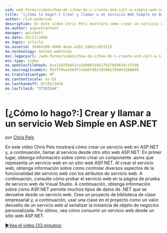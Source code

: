```yaml
---
uid: web-forms/videos/how-do-i/how-do-i-create-and-call-a-simple-web-service-in-aspnet
title: '[¿Cómo lo hago?:] Crear y llamar a un servicio Web Simple en ASP.NET | Microsoft Docs'
author: rick-anderson
description: En este vídeo Chris Pels mostrará cómo crear un servicio web en ASP.NET y, a continuación, llamar al servicio desde otro sitio web ASP.NET. En primer lugar, obtenga información sobre cómo crear...
ms.author: aspnetcontent
manager: wpickett
ms.date: 03/27/2008
ms.topic: article
ms.assetid: 34464109-4968-4eee-a1b1-5601cc853125
ms.technology: dotnet-webforms
msc.legacyurl: /web-forms/videos/how-do-i/how-do-i-create-and-call-a-simple-web-service-in-aspnet
msc.type: video
ms.openlocfilehash: bce11025b652ca2d8097a4517937b8365dc1f5d8
ms.sourcegitcommit: 953ff9ea4369f154d6fd0239599279ddd3280009
ms.translationtype: MT
ms.contentlocale: es-ES
ms.lasthandoff: 07/03/2018
ms.locfileid: "37383544"
---
```

<a name="how-do-i-create-and-call-a-simple-web-service-in-aspnet"></a>[¿Cómo lo hago?:] Crear y llamar a un servicio Web Simple en ASP.NET
====================
por [Chris Pels](https://twitter.com/chrispels)

En este vídeo Chris Pels mostrará cómo crear un servicio web en ASP.NET y, a continuación, llamar al servicio desde otro sitio web ASP.NET. En primer lugar, obtenga información sobre cómo crear un componente .asmx que representa un servicio web en un sitio web ASP.NET. Al crear el servicio web, obtenga información sobre cómo controlar diversos aspectos de la funcionalidad del servicio web con los atributos de servicio web. A continuación, consulte cómo probar el servicio web en la página de prueba de servicio web de Visual Studio. A continuación, obtenga información sobre cómo ASP.NET permite muchos tipos de datos de .NET que se devuelve desde un servicio web. Cree un proyecto de biblioteca de clase empresarial y, a continuación, usar una clase en el proyecto como un valor devuelto de un servicio web al serializar la instancia de objeto de negocios personalizada. Por último, vea cómo consumir un servicio web desde un sitio web ASP.NET.

[&#9654;Vea el vídeo (33 minutos)](https://channel9.msdn.com/Blogs/ASP-NET-Site-Videos/how-do-i-create-and-call-a-simple-web-service-in-aspnet)
